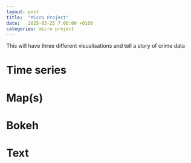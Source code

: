```yaml
---
layout: post
title:  "Micro Project"
date:   2025-03-25 7:00:00 +0100
categories: micro project
---
```


This will have three different visualisations and tell a story of crime data


# Time series

# Map(s)

# Bokeh


# Text